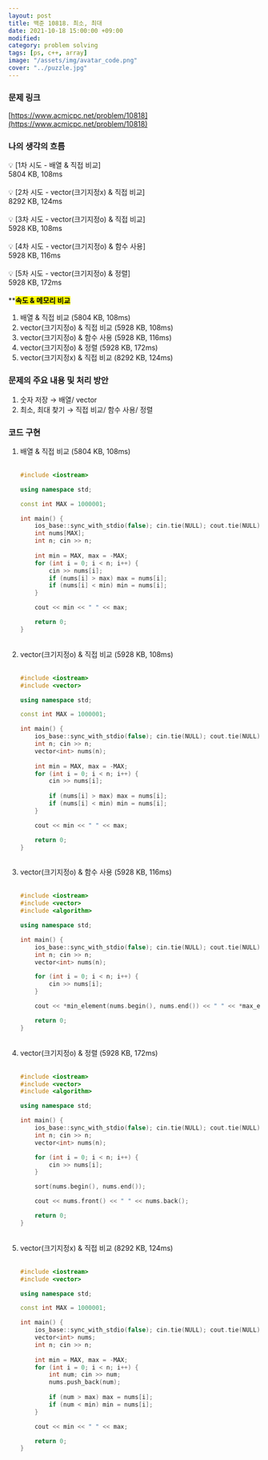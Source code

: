 ```yaml
---
layout: post
title: 백준 10818. 최소, 최대 
date: 2021-10-18 15:00:00 +09:00
modified: 
category: problem solving
tags: [ps, c++, array]
image: "/assets/img/avatar_code.png"
cover: "../puzzle.jpg"
---
```


### 문제 링크
[https://www.acmicpc.net/problem/10818](https://www.acmicpc.net/problem/10818)

### 나의 생각의 흐름
💡 [1차 시도 - 배열 & 직접 비교]<br>
5804 KB, 108ms<br>
<br>
💡 [2차 시도 - vector(크기지정x) & 직접 비교]<br>
8292 KB, 124ms<br>
<br>
💡 [3차 시도 - vector(크기지정o) & 직접 비교]<br> 
5928 KB, 108ms<br>
<br>
💡 [4차 시도 - vector(크기지정o) & 함수 사용]<br>
5928 KB, 116ms<br>
<br>
💡 [5차 시도 - vector(크기지정o) & 정렬]<br> 
5928 KB, 172ms<br>
<br>
**<mark>**속도 & 메모리 비교</mark>**<br>

1. 배열 & 직접 비교 (5804 KB, 108ms)<br>
1. vector(크기지정o) & 직접 비교 (5928 KB, 108ms)<br>
1. vector(크기지정o) & 함수 사용 (5928 KB, 116ms)<br>
1. vector(크기지정o) & 정렬 (5928 KB, 172ms)<br>
1. vector(크기지정x) & 직접 비교 (8292 KB, 124ms)<br>

### 문제의 주요 내용 및 처리 방안
1. 숫자 저장  → 배열/ vector<br>
1. 최소, 최대 찾기 → 직접 비교/ 함수 사용/ 정렬<br>

### 코드 구현 
1. 배열 & 직접 비교 (5804 KB, 108ms)<br>
	<br>
	```cpp
	#include <iostream>

	using namespace std;

	const int MAX = 1000001;

	int main() {
		ios_base::sync_with_stdio(false); cin.tie(NULL); cout.tie(NULL);
		int nums[MAX];
		int n; cin >> n;
		
		int min = MAX, max = -MAX;
		for (int i = 0; i < n; i++) {
			cin >> nums[i];
			if (nums[i] > max) max = nums[i];
			if (nums[i] < min) min = nums[i];
		}

		cout << min << " " << max;

		return 0;
	}
	```
	<br>
1. vector(크기지정o) & 직접 비교 (5928 KB, 108ms)<br>
	<br>
	```cpp
	#include <iostream>
	#include <vector>

	using namespace std;

	const int MAX = 1000001;

	int main() {
		ios_base::sync_with_stdio(false); cin.tie(NULL); cout.tie(NULL);
		int n; cin >> n;
		vector<int> nums(n);
		
		int min = MAX, max = -MAX;
		for (int i = 0; i < n; i++) {
			cin >> nums[i];
			
			if (nums[i] > max) max = nums[i];
			if (nums[i] < min) min = nums[i];
		}

		cout << min << " " << max;

		return 0;
	}
	```
	<br>
1. vector(크기지정o) & 함수 사용 (5928 KB, 116ms)<br>
	<br>
	```cpp
	#include <iostream>
	#include <vector>
	#include <algorithm>

	using namespace std;

	int main() {
		ios_base::sync_with_stdio(false); cin.tie(NULL); cout.tie(NULL);
		int n; cin >> n;
		vector<int> nums(n);

		for (int i = 0; i < n; i++) {
			cin >> nums[i];
		}

		cout << *min_element(nums.begin(), nums.end()) << " " << *max_element(nums.begin(), nums.end());

		return 0;
	}
	```
	<br>
1. vector(크기지정o) & 정렬 (5928 KB, 172ms)<br>
	<br>
	```cpp
	#include <iostream>
	#include <vector>
	#include <algorithm>

	using namespace std;

	int main() {
		ios_base::sync_with_stdio(false); cin.tie(NULL); cout.tie(NULL);
		int n; cin >> n;
		vector<int> nums(n);

		for (int i = 0; i < n; i++) {
			cin >> nums[i];
		}

		sort(nums.begin(), nums.end());

		cout << nums.front() << " " << nums.back();

		return 0;
	}
	```
	<br>
1. vector(크기지정x) & 직접 비교 (8292 KB, 124ms)<br>
	<br>
	```cpp
	#include <iostream>
	#include <vector>

	using namespace std;

	const int MAX = 1000001;

	int main() {
		ios_base::sync_with_stdio(false); cin.tie(NULL); cout.tie(NULL);
		vector<int> nums;
		int n; cin >> n;
		
		int min = MAX, max = -MAX;
		for (int i = 0; i < n; i++) {
			int num; cin >> num;
			nums.push_back(num);
			
			if (num > max) max = nums[i];
			if (num < min) min = nums[i];
		}

		cout << min << " " << max;

		return 0;
	}
	```